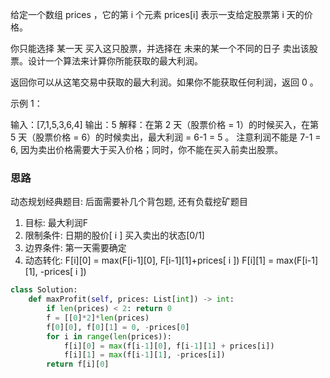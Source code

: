 给定一个数组 prices ，它的第 i 个元素 prices[i] 表示一支给定股票第 i 天的价格。

你只能选择 某一天 买入这只股票，并选择在 未来的某一个不同的日子 卖出该股票。设计一个算法来计算你所能获取的最大利润。

返回你可以从这笔交易中获取的最大利润。如果你不能获取任何利润，返回 0 。

示例 1：

输入：[7,1,5,3,6,4]
输出：5
解释：在第 2 天（股票价格 = 1）的时候买入，在第 5 天（股票价格 = 6）的时候卖出，最大利润 = 6-1 = 5 。
注意利润不能是 7-1 = 6, 因为卖出价格需要大于买入价格；同时，你不能在买入前卖出股票。

### 思路

动态规划经典题目: 后面需要补几个背包题, 还有负载挖矿题目

1. 目标: 最大利润F
2. 限制条件: 日期的股价[ i ]  买入卖出的状态[0/1]
3. 边界条件: 第一天需要确定
4. 动态转化: 
   F[i]\[0] = max(F[i-1]\[0], F[i-1]\[1]+prices[ i ])
   F[i]\[1] = max(F[i-1]\[1], -prices[ i ])

```python
class Solution:
    def maxProfit(self, prices: List[int]) -> int:
        if len(prices) < 2: return 0
        f = [[0]*2]*len(prices) 
        f[0][0], f[0][1] = 0, -prices[0]
        for i in range(len(prices)):
            f[i][0] = max(f[i-1][0], f[i-1][1] + prices[i])
            f[i][1] = max(f[i-1][1], -prices[i])
        return f[i][0]
```

